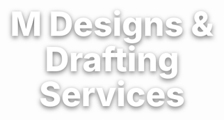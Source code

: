 <!-- Fullscreen hero background with your image and title on top -->
<div style="
  position:relative;
  height:100vh;                  /* full screen */
  width:100%;
  margin:0 0 32px 0;
  background:url('/images/Scaffolding1.jpg') center/cover no-repeat;
  display:flex;
  align-items:center;
  justify-content:center;
  text-align:center;
  color:#fff;
">
  <h1 style="font-size:clamp(32px,8vw,84px); font-weight:800; line-height:1.05;
             text-shadow:0 4px 12px rgba(0,0,0,.55); margin:0;">
    M Designs & Drafting Services
  </h1>
</div>

    M Designs & Drafting Services
  </h1>
</div>


# M Designs and Drafting Services

Design services using AutoCAD 2d and 3D modelling services using Sketchup pro.

A compact, public-friendly portfolio. Edit this text to add your brand/alias (you don't need your full name).  
Add images to the **images/** folder and link to them with `![](/images/your-photo.jpg)`.

## Featured projects
- [Example Project](projects/example-project.md)

## About / Services
Brief description of what you do (drafting, structural calcs, 3D printing, etc.).

## Contact (optional)
Mdesigns.engineering@gmail.com
